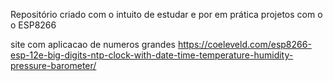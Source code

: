 Repositório criado com o intuito de estudar e por em prática projetos com o o ESP8266


site com aplicacao de numeros grandes
https://coeleveld.com/esp8266-esp-12e-big-digits-ntp-clock-with-date-time-temperature-humidity-pressure-barometer/